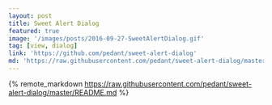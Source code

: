 ```yaml
---
layout: post
title: Sweet Alert Dialog
featured: true
image: '/images/posts/2016-09-27-SweetAlertDialog.gif'
tag: [view, dialog]
link: 'https://github.com/pedant/sweet-alert-dialog'
md: 'https://raw.githubusercontent.com/pedant/sweet-alert-dialog/master/README.md'
---
```


{% remote_markdown https://raw.githubusercontent.com/pedant/sweet-alert-dialog/master/README.md %}